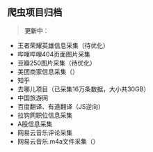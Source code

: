 ## 爬虫项目归档
> **更新中**：
- 王者荣耀英雄信息采集（待优化）
- 哔哩哔哩404页面图片采集
- 豆瓣250图片采集（待优化）
- 美团商家信息采集（）
- 知乎
- 去哪儿项目（已采集16万条数据，大小共30GB）
- 中国旅游网
- 百度翻译、有道翻译（JS逆向）
- 拉钩网职位信息采集
- A股信息采集
- 网易云音乐评论采集
- 网易云音乐.m4a文件采集（）
